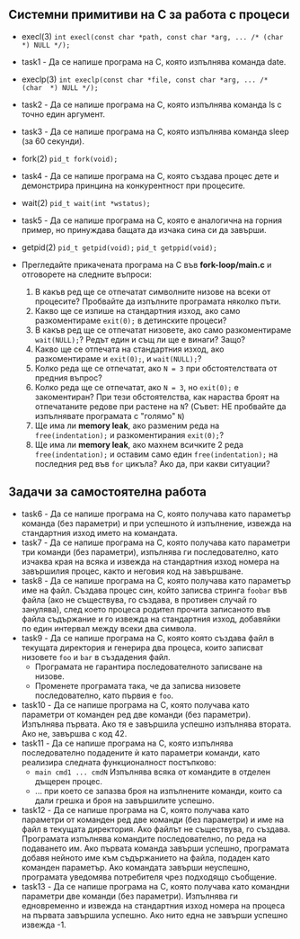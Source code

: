 ## Cистемни примитиви на C за работа с процеси

* execl(3) `int execl(const char *path, const char *arg, ... /* (char  *) NULL */);`

* task1 - Да се напише програма на C, която изпълнява команда date.

* execlp(3) `int execlp(const char *file, const char *arg, ... /* (char  *) NULL */);`

* task2 - Да се напише програма на C, която изпълнява команда ls с точно един аргумент.
* task3 - Да се напише програма на C, която изпълнява команда sleep (за 60 секунди).

* fork(2) `pid_t fork(void);`
* task4 - Да се напише програма на C, която създава процес дете и демонстрира принцина на конкурентност при процесите.

* wait(2) `pid_t wait(int *wstatus);`
* task5 - Да се напише програма на C, която е аналогична на горния пример, но принуждава бащата да изчака сина си да завърши.

* getpid(2) `pid_t getpid(void);` `pid_t getppid(void);`

* Прегледайте прикачената програма на C във **fork-loop/main.c** и отговорете на следните въпроси:
  1) В какъв ред ще се отпечатат символните низове на всеки от процесите? Пробвайте да изпълните програмата няколко пъти.
  2) Какво ще се изпише на стандартния изход, ако само разкоментираме `exit(0);` в детинските процеси?
  3) В какъв ред ще се отпечатат низовете, ако само разкоментираме `wait(NULL);`? Редът един и същ ли ще е винаги? Защо?
  4) Какво ще се отпечата на стандартния изход, ако разкоментираме и `exit(0);`, и `wait(NULL);`?
  5) Колко реда ще се отпечатат, ако `N = 3` при обстоятелствата от предния въпрос?
  6) Колко реда ще се отпечатат, ако `N = 3`, но `exit(0);` е закоментиран? При тези обстоятелства, как нараства броят на отпечатаните редове при растене на `N`? (Съвет: НЕ пробвайте да изпълнявате програмата с "голямо" `N`)
  7) Ще има ли **memory leak**, ако разменим реда на `free(indentation);` и разкоментирания `exit(0);`?
  8) Ще има ли **memory leak**, ако махнем всичките 2 реда `free(indentation);` и оставим само един `free(indentation);` на последния ред във `for` цикъла? Ако да, при какви ситуации?

## Задачи за самостоятелна работа

* task6 - Да се напише програма на С, която получава като параметър команда (без параметри) и при успешното ѝ изпълнение, извежда на стандартния изход името на командата.
* task7 - Да се напише програма на С, която получава като параметри три команди (без параметри), изпълнява ги последователно, като изчаква края на всяка и извежда на стандартния изход номера на завършилия процес, както и неговия код на завършване.
* task8 - Да се напише програма на С, която получава като параметър име на файл. Създава процес син, който записва стринга `foobar` във файла (ако не съществува, го създава, в противен случай го занулява), след което процеса родител прочита записаното във файла съдържание и го извежда на стандартния изход, добавяйки по един интервал между всеки два символа.
* task9 - Да се напише програма на C, която която създава файл в текущата директория и генерира два процесa, които записват низовете `foo` и `bar` в създадения файл.
	* Програмата не гарантира последователното записване на низове.
	* Променете програмата така, че да записва низовете последователно, като първия е `foo`.
* task10 - Да се напише програма на C, която получава като параметри от команден
ред две команди (без параметри). Изпълнява първата. Ако тя е завършила
успешно изпълнява втората. Ако не, завършва с код 42.
* task11 - Да се напише програма на C, която изпълнява последователно подадените ѝ като параметри команди, като реализира следната функционалност постъпково:
	* `main cmd1 ... cmdN` Изпълнява всяка от командите в отделен дъщерен процес.
	* ... при което се запазва броя на изпълнените команди, които са дали грешка и броя на завършилите успешно.
* task12 - Да се напише програма на C, която получава като параметри от команден ред две команди (без параметри) и име на файл в текущата директория. Ако файлът не съществува, го създава. Програмата изпълнява командите последователно, по реда на подаването им. Ако първата команда завърши успешно, програмата добавя нейното име към съдържанието на файла, подаден като команден параметър. Ако командата завърши неуспешно, програмата уведомява потребителя чрез подходящо съобщение.
* task13 - Да се напише програма на C, която получава като командни параметри две команди (без параметри). Изпълнява ги едновременно и извежда на стандартния изход номера на процеса на първата завършила успешно. Ако нито една не завърши успешно извежда -1.
